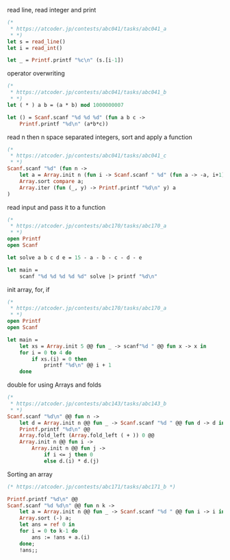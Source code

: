 read line, read integer and print
```ocaml
(* 
 * https://atcoder.jp/contests/abc041/tasks/abc041_a
 * *)
let s = read_line()
let i = read_int()

let _ = Printf.printf "%c\n" (s.[i-1])
```

operator overwriting
```ocaml
(* 
 * https://atcoder.jp/contests/abc041/tasks/abc041_b
 * *)
let ( * ) a b = (a * b) mod 1000000007

let () = Scanf.scanf "%d %d %d" (fun a b c ->
    Printf.printf "%d\n" (a*b*c))
```

read n then n space separated integers, sort and apply a function
```ocaml
(* 
 * https://atcoder.jp/contests/abc041/tasks/abc041_c
 * *)
Scanf.scanf "%d" (fun n ->
    let a = Array.init n (fun i -> Scanf.scanf " %d" (fun a -> -a, i+1)) in
    Array.sort compare a;
    Array.iter (fun (_, y) -> Printf.printf "%d\n" y) a
)
```

read input and pass it to a function
```ocaml
(*
 * https://atcoder.jp/contests/abc170/tasks/abc170_a
 * *)
open Printf
open Scanf

let solve a b c d e = 15 - a - b - c - d - e

let main =
    scanf "%d %d %d %d %d" solve |> printf "%d\n"
```

init array, for, if
```ocaml
(*
 * https://atcoder.jp/contests/abc170/tasks/abc170_a
 * *)
open Printf
open Scanf

let main =
    let xs = Array.init 5 @@ fun _ -> scanf"%d " @@ fun x -> x in
    for i = 0 to 4 do
        if xs.(i) = 0 then
            printf "%d\n" @@ i + 1
    done
```

double for using Arrays and folds
```ocaml
(*
 * https://atcoder.jp/contests/abc143/tasks/abc143_b
 * *)
Scanf.scanf "%d\n" @@ fun n ->
    let d = Array.init n @@ fun _ -> Scanf.scanf "%d " @@ fun d -> d in
    Printf.printf "%d\n" @@
    Array.fold_left (Array.fold_left ( + )) 0 @@
    Array.init n @@ fun i ->
        Array.init n @@ fun j ->
            if i <= j then 0
            else d.(i) * d.(j)
```

Sorting an array
```ocaml
(* https://atcoder.jp/contests/abc171/tasks/abc171_b *)

Printf.printf "%d\n" @@
Scanf.scanf "%d %d\n" @@ fun n k ->
    let a = Array.init n @@ fun _ -> Scanf.scanf "%d " @@ fun i -> i in
    Array.sort (-) a;
    let ans = ref 0 in
    for i = 0 to k-1 do
        ans := !ans + a.(i)
    done;
    !ans;;
```

